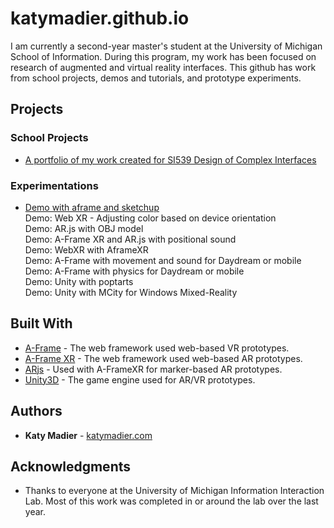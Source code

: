 # katymadier.github.io

I am currently a second-year master's student at the University of Michigan School of Information. During this program, my work has been focused on research of augmented and virtual reality interfaces. This github has work from school projects, demos and tutorials, and prototype experiments. 

## Projects
### School Projects
* [A portfolio of my work created for SI539 Design of Complex Interfaces](https://katymadier.github.io/portfolio/)<br>

### Experimentations
* [Demo with aframe and sketchup](https://katymadier.github.io/poptart/) <br>
Demo: Web XR - Adjusting color based on device orientation<br>
Demo: AR.js with OBJ model<br>
Demo: A-Frame XR and AR.js with positional sound<br>
Demo: WebXR with AframeXR<br>
Demo: A-Frame with movement and sound for Daydream or mobile<br>
Demo: A-Frame with physics for Daydream or mobile<br>
Demo: Unity with poptarts<br>
Demo: Unity with MCity for Windows Mixed-Reality<br>


## Built With

* [A-Frame](http://) - The web framework used web-based VR prototypes.
* [A-Frame XR](http://) - The web framework used web-based AR prototypes.
* [ARjs](http://) - Used with A-FrameXR for marker-based AR prototypes.
* [Unity3D](https://) - The game engine used for AR/VR prototypes.

## Authors

* **Katy Madier** - [katymadier.com](https://katymadier.com)


## Acknowledgments

* Thanks to everyone at the University of Michigan Information Interaction Lab. Most of this work was completed in or around the lab over the last year. 
